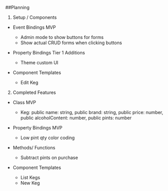 ##Planning

1. Setup / Components

  * Event Bindings
    MVP
    - Admin mode to show buttons for forms
    - Show actual CRUD forms when clicking buttons

  * Property Bindings
    Tier 1 Additions
    - Theme custom UI

  * Component Templates
    - Edit Keg

2. Completed Features
  * Class
    MVP
    - Keg: public name: string, public brand: string, public price: number, public alcoholContent: number, public pints: number

  * Property Bindings
    MVP
    - Low pint qty color coding

  * Methods/ Functions
    - Subtract pints on purchase

  * Component Templates
    - List Kegs    
    - New Keg
